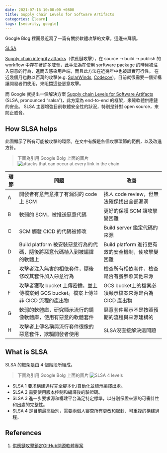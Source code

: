 ```yaml
---
date: 2021-07-16 10:00:00 +0800
title: Supply chain Levels for Software Artifacts
categories: [learn]
tags: [security, google]
---
```


Google Blog 裡面最近寫了一篇有關於軟體攻擊的文章，這邊來拜讀。

[SLSA](https://security.googleblog.com/2021/06/introducing-slsa-end-to-end-framework.html)

<!--more-->

[Supply chain integrity attacks](https://docs.microsoft.com/zh-tw/windows/security/threat-protection/intelligence/supply-chain-malware)（供應鏈攻擊），在 source ➞ build ➞ publish 的 workflow 中存在著許多威脅，此手法為在使用 sorftware package 的時候被注入惡意的行為，進而去感染用戶端，而且此方法在近幾年中也被證實可行性。
在近幾個月也數以百萬的攻擊(e.g. [SolarWinds](https://www.solarwinds.com/sa-overview/securityadvisory), [Codecov](https://about.codecov.io/security-update/))。目前就很需要一個架構讓開發者們使用，來阻擋這些惡意攻擊。

而 Google 就提出一個解決方案 [Supply chain Levels for Software Artifacts](https://github.com/slsa-framework/slsa) (SLSA, pronounced “salsa”)，此方案為 end-to-end 的框架，來確軟體供應鏈的安全。
SLSA 主要增強目前軟體安全性的狀況，特別是針對 open source，來防止威脅。

## How SLSA helps

此圖顯示了所有可能被攻擊的環節。在文中有解是各個攻擊環節的範例，以及改進方針。

>下圖為引用 Google Bolg 上面的圖片
>![attacks that can occur at every link in the chain](https://lh5.googleusercontent.com/LCcLLTQ_obo0rNMsXTA4WVsmLparOGHfCUWgJDSkfDpGRIxo63jes0cywMw5w0qq3mQUIztCpRBdajOS_nLKy-JmU3KuoonZpsuVB-TEH6cQLzGVo-55TywF4J2eU_9q25Oeh5gL-zHC9Y4s5NcXX7msepZbAP8IFktVzdZoVejAnpYP=w692-h334)

|環節|問題|改善|
|---|---|---|
|A|開發者有意無意推了有漏洞的 code 上 SCM|找人 code review，但無法確保找出全部漏洞|
|B|軟弱的 SCM，被推送惡意代碼|更好的保護 SCM 讓攻擊變困難|
|C|SCM 觸發 CICD 的代碼被修改|Build server 鑑定代碼的來源|
|D|Build platform 被安裝惡意行為的代碼，隨後將惡意代碼植入到被編譯的軟體上|Build platform 進行更有效的安全機制，使攻擊變困難|
|E|攻擊者注入無害的相依套件，隨後修改其套件加入惡意行為|檢查所有相依套件，檢查是否有餐參照其他來源|
|F|攻擊者獲取 bucket 上傳密鑰，並上傳檔案到 GCS bucket。檔案上傳並非 CICD 流程的產出物|GCS bucket上的檔案必須顯示檔案來源是否為 CICD 產出物|
|G|軟弱的軟體庫，研究顯示流行的鏡像軟體庫，使用有惡意的軟體套件|惡意套件顯示不是按照預期的流程與來源建構的|
|H|攻擊者上傳名稱與流行套件很像的惡意套件，欺騙開發者使用|SLSA沒直接解決這問題|

## What is SLSA

SLSA 的框架是由 4 個階段所組成。

>下圖為引用 Google Bolg 上面的圖片
>![SLSA 4 levels](https://lh5.googleusercontent.com/xImMHmA4tgKvLidz2YQEglPLz_Oz1ynorznP3mcRpGZ7zqBv4KeV4SDFXf4fROCIlm8qTBDhKemZHSJlXnZC_fck598S6lImbBpowD_PgP_PROV4ObqnjieqT3LP7b8kf97r_089c9LOp1FqRFPBvKKKMyr8J6EPHXLrsm5ZCruzqIJ8)

* SLSA 1 要求構建過程完全腳本化/自動化並標示編譯出處。
* SLSA 2 需要使用版本控制和編譯後的驗證碼。
* SLSA 3 進一步要求源和構建平台滿足特定標準，以分別保證來源的可審計性和出處的完整性。
* SLSA 4 是目前最高級別，需要兩個人審查所有更改和密封、可重複的構建過程。

## References

1. [供應鏈攻擊鎖定GitHub開源軟體專案](https://www.ithome.com.tw/news/137953)
